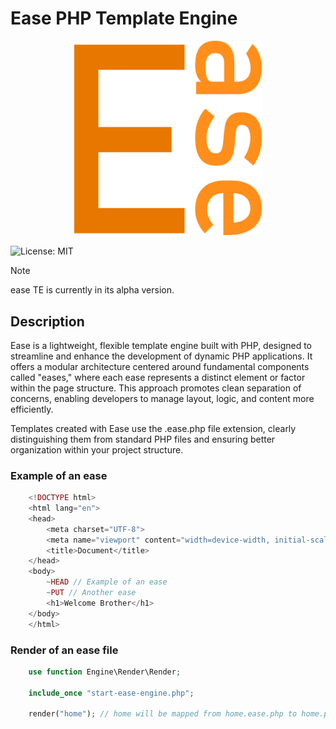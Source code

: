 # Ease PHP Template Engine

<p align="center">
  <img src="assets/ease_0.1logo.png" alt="Alt Text" width="300"/>
</p>

![License: MIT](https://img.shields.io/badge/License-MIT-yellow.svg)

> [!NOTE]
> ease TE is currently in its alpha version.

## Description

Ease is a lightweight, flexible template engine built with PHP, designed to streamline and enhance the development of dynamic PHP applications. It offers a modular architecture centered around fundamental components called "eases," where each ease represents a distinct element or factor within the page structure. This approach promotes clean separation of concerns, enabling developers to manage layout, logic, and content more efficiently.

Templates created with Ease use the .ease.php file extension, clearly distinguishing them from standard PHP files and ensuring better organization within your project structure.

### Example of an ease

```php
    <!DOCTYPE html>
    <html lang="en">
    <head>
        <meta charset="UTF-8">
        <meta name="viewport" content="width=device-width, initial-scale=1.0">
        <title>Document</title>
    </head>
    <body>
        ~HEAD // Example of an ease
        ~PUT // Another ease
        <h1>Welcome Brother</h1>
    </body>
    </html>
```

### Render of an ease file

```php
    use function Engine\Render\Render;

    include_once "start-ease-engine.php";

    render("home"); // home will be mapped from home.ease.php to home.php (<filename>.ease.php -> <filename>.php)
```
